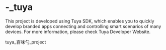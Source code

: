 # -_tuya
This project is developed using Tuya SDK, which enables you to quickly develop branded apps connecting and controlling smart scenarios of many devices. 
For more information, please check Tuya Developer Website. 

tuya_百味勺_project
